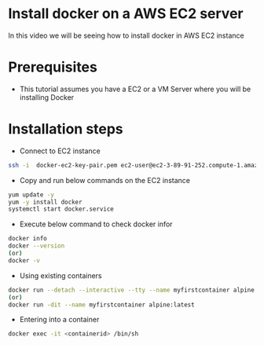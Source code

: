 # Install docker on a AWS EC2 server

In this video we will be seeing how to install docker in AWS EC2 instance

# Prerequisites
- This tutorial assumes you have a EC2 or a VM Server where you will be installing Docker

# Installation steps
- Connect to EC2 instance

```bash
ssh -i  docker-ec2-key-pair.pem ec2-user@ec2-3-89-91-252.compute-1.amazonaws.com
```

- Copy and run below commands on the EC2 instance
```bash
yum update -y 
yum -y install docker
systemctl start docker.service
```
- Execute below command to check docker infor
```bash
docker info
docker --version
(or)
docker -v
```

- Using existing containers
```bash
docker run --detach --interactive --tty --name myfirstcontainer alpine:latest
(or)
docker run -dit --name myfirstcontainer alpine:latest
```

- Entering into a container
```bash
docker exec -it <containerid> /bin/sh
```
